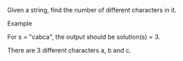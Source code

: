 Given a string, find the number of different characters in it.

Example

For s = "cabca", the output should be
solution(s) = 3.

There are 3 different characters a, b and c.
